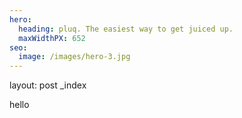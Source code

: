 ```yaml
---
hero:
  heading: pluq. The easiest way to get juiced up.
  maxWidthPX: 652
seo:
  image: /images/hero-3.jpg
---
```


layout: post \_index

hello
